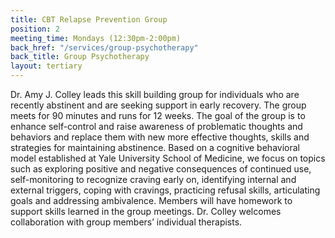 ```yaml
---
title: CBT Relapse Prevention Group
position: 2
meeting_time: Mondays (12:30pm-2:00pm)
back_href: "/services/group-psychotherapy"
back_title: Group Psychotherapy
layout: tertiary
---
```


Dr. Amy J. Colley leads this skill building group for individuals who are recently abstinent and are seeking support in early recovery. The group  meets for 90 minutes and runs for 12 weeks. The goal of the group is to enhance self-control and raise awareness of problematic thoughts and behaviors and replace them with new more effective thoughts, skills and strategies for maintaining abstinence. Based on a cognitive behavioral model established at Yale University School of Medicine, we focus on topics such as exploring positive and negative consequences of continued use, self-monitoring to recognize craving early on, identifying internal and external triggers, coping with cravings, practicing refusal skills, articulating goals and addressing ambivalence.  Members will have homework to support skills learned in the group meetings. Dr. Colley welcomes collaboration with group members’ individual therapists.
